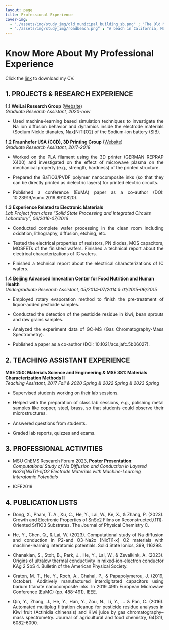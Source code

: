 ```yaml
---
layout: page
title: Professional Experience
cover-img: 
  - "./assets/img/study_img/old_municipal_building_sb.png" : "The Old Municipal Building @Santa Barbara, CA, Aug 2016"
  - "./assets/img/study_img/roadbeach.png" : "A beach in California, May 2017"
---
```


# Know More About My Professional Experience
<p style="text-align: justify"> </p>
<p style="text-align: justify"> </p>
<p style="text-align: justify"> Click the <a href="https://drive.google.com/file/d/1Ope99ZBIZ2xICd_krYKEsK2I6nurJ6os/view?usp=drive_link">link</a> to download my CV.</p>



## 1. PROJECTS & RESEARCH EXPERIENCE
<p style="text-align: justify"> </p>

**1.1** **WeiLai Research Group** ([Website](https://weilaigroup.org/))<br /> 
_Graduate Research Assistant, 2020-now_
* <p style="text-align: justify"> Used machine-learning based simulation techniques to investigate the Na ion diffusion behavior and dynamics inside the electrode materials (Sodium Nickle titanates, Nax[NiTi]O2) of the Sodium-ion battery (SIB). </p>
<p style="text-align: justify"> </p>


**1.2** **Fraunhofer USA (CCD), 3D Printing Group** ([Website](https://www.egr.msu.edu/fraunhofer-usa-cmw/group-members))<br /> 
_Graduate Research Assistant, 2017-2019_
* <p style="text-align: justify"> Worked on the PLA filament using the 3D printer (GERMAN REPRAP X400) and investigated on the effect of microwave plasma on the mechanical property (e.g., strength, hardness) of the printed structure. </p>
* <p style="text-align: justify"> Prepared the BaTiO3/PVDF polymer nanocomposite inks (so that they can be directly printed as dielectric layers) for printed electric circuits. </p>
* <p style="text-align: justify"> Published a conference (EuMA) paper as a co-author (DOI: 10.23919/eumc.2019.8910820). </p>
<p style="text-align: justify"> </p>


**1.3** **Experience Related to Electronic Materials** <br /> 
_Lab Project from class “Solid State Processing and Integrated Circuits Laboratory”, 06/2016-07/2016_
* <p style="text-align: justify"> Conducted complete wafer processing in the clean room including oxidation, lithography, diffusion, etching, etc. </p>
* <p style="text-align: justify"> Tested the electrical properties of resistors, PN diodes, MOS capacitors, MOSFETs of the finished wafers. Finished a technical report about the electrical characterizations of IC wafers. </p>
* <p style="text-align: justify"> Finished a technical report about the electrical characterizations of IC wafers. </p>
<p style="text-align: justify"> </p>


**1.4** **Beijing Advanced Innovation Center for Food Nutrition and Human Health** <br /> 
_Undergraduate Research Assistant, 05/2014-07/2014 & 01/2015-06/2015_
* <p style="text-align: justify"> Employed rotary evaporation method to finish the pre-treatment of liquor-added pesticide samples. </p>
* <p style="text-align: justify"> Conducted the detection of the pesticide residue in kiwi, bean sprouts and raw grains samples. </p>
* <p style="text-align: justify"> Analyzed the experiment data of GC-MS (Gas Chromatography-Mass Spectrometry). </p>
* <p style="text-align: justify"> Published a paper as a co-author (DOI: 10.1021/acs.jafc.5b06027). </p>
<p style="text-align: justify"> </p>



## 2. TEACHING ASSISTANT EXPERIENCE
<p style="text-align: justify"> </p>

**MSE 250: Materials Science and Engineering _&_ MSE 381: Materials Characterization Methods II** <br /> 
_Teaching Assistant, 2017 Fall & 2020 Spring & 2022 Spring & 2023 Spring_
* <p style="text-align: justify"> Supervised students working on their lab sessions. </p>
* <p style="text-align: justify"> Helped with the preparation of class lab sessions, e.g., polishing metal samples like copper, steel, brass, so that students could observe their microstructures. </p>
* <p style="text-align: justify"> Answered questions from students. </p>
* <p style="text-align: justify"> Graded lab reports, quizzes and exams. </p>
<p style="text-align: justify"> </p>



## 3. PROFESSIONAL ACTIVITIES
<p style="text-align: justify"> </p>

* MSU ChEMS Research Forum 2023, **Poster Presentation**: _Computational Study of Na Diffusion and Conduction in Layered Na2x[NixTi1-x]O2 Electrode Materials with Machine-Learning Interatomic Potentials_

* ICFE2019

<p style="text-align: justify"> </p>



## 4. PUBLICATION LISTS
<p style="text-align: justify"> </p>

* <p style="text-align: justify"> Dong, X., Pham, T. A., Xu, C., He, Y., Lai, W., Ke, X., & Zhang, P. (2023). Growth and Electronic Properties of SnSe2 Films on Reconstructed,(111)-Oriented SrTiO3 Substrates. The Journal of Physical Chemistry C. </p>

* <p style="text-align: justify"> He, Y., Chen, Q., & Lai, W. (2023). Computational study of Na diffusion and conduction in P2-and O3-Na2x [NixTi1-x] O2 materials with machine-learning interatomic potentials. Solid State Ionics, 399, 116298. </p>

* <p style="text-align: justify"> Chanakian, S., Stolt, B., Park, J., He, Y., Lai, W., & Zevalkink, A. (2023). Origins of ultralow thermal conductivity in mixed-ion-electron conductor KAg 2 SbS 4. Bulletin of the American Physical Society. </p>

* <p style="text-align: justify"> Craton, M. T., He, Y., Roch, A., Chahal, P., & Papapolymerou, J. (2019, October). Additively manufactured interdigitated capacitors using barium titanate nanocomposite inks. In 2019 49th European Microwave Conference (EuMC) (pp. 488-491). IEEE. </p>

* <p style="text-align: justify"> Qin, Y., Zhang, J., He, Y., Han, Y., Zou, N., Li, Y., ... & Pan, C. (2016). Automated multiplug filtration cleanup for pesticide residue analyses in Kiwi fruit (Actinidia chinensis) and Kiwi juice by gas chromatography–mass spectrometry. Journal of agricultural and food chemistry, 64(31), 6082-6090. </p>




